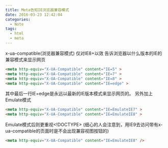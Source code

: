 ```yaml
---
title: Meta告知IE浏览器兼容模式
date: 2016-03-23 12:42:04
categories:
  - Note
tags:
  - html
  - meta
---
```


x-ua-compatible(浏览器兼容模式)
仅对IE8+以效
告诉浏览器以什么版本的IE的兼容模式来显示网页

``` html
<meta http-equiv="X-UA-Compatible" content="IE=5" >
<meta http-equiv="X-UA-Compatible" content="IE=7" >
<meta http-equiv="X-UA-Compatible" content="IE=8" >
<meta http-equiv="X-UA-Compatible" content="IE=edge" >
```

其中最后一行IE=edge是永远以最新的IE版本模式来显示网页的。
另外加上Emulate模式

``` html
<meta http-equiv="X-UA-Compatible" content="IE=EmulateIE7" >
<meta http-equiv="X-UA-Compatible" content="IE=EmulateIE8" >
```

Emulate模式后则更重视<!DOCTYPE>
(细心的人会注意到，用IE9去访问带有x-ua-compatible的页面时是不会出现兼容视图按钮的)

``` html
<meta http-equiv="X-UA-Compatible" content="IE=EmulateIE8" />
```

